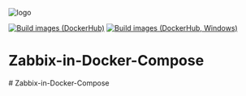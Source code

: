 ![logo](https://assets.zabbix.com/img/logo/zabbix_logo_500x131.png)

[![Build images (DockerHub)](https://github.com/zabbix/zabbix-docker/actions/workflows/images_build.yml/badge.svg?branch=6.2&event=push)](https://github.com/zabbix/zabbix-docker/actions/workflows/images_build.yml)
[![Build images (DockerHub, Windows)](https://github.com/zabbix/zabbix-docker/actions/workflows/images_build_windows.yml/badge.svg?branch=6.2&event=push)](https://github.com/zabbix/zabbix-docker/actions/workflows/images_build_windows.yml)

# Zabbix-in-Docker-Compose
#   Z a b b i x - i n - D o c k e r - C o m p o s e  
 